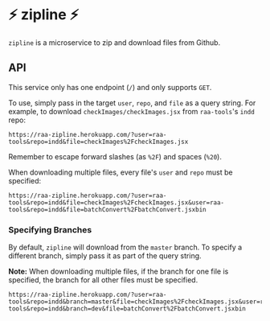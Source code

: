 # ⚡️ zipline ⚡️
`zipline` is a microservice to zip and download files from Github.

## API
This service only has one endpoint (`/`) and only supports `GET`.

To use, simply pass in the target `user`, `repo`, and `file` as a query string. For example, to download `checkImages/checkImages.jsx` from `raa-tools`'s `indd` repo:
```
https://raa-zipline.herokuapp.com/?user=raa-tools&repo=indd&file=checkImages%2FcheckImages.jsx
```

Remember to escape forward slashes (as `%2F`) and spaces (`%20`).

When downloading multiple files, every file's `user` and `repo` must be specified:
```
https://raa-zipline.herokuapp.com/?user=raa-tools&repo=indd&file=checkImages%2FcheckImages.jsx&user=raa-tools&repo=indd&file=batchConvert%2FbatchConvert.jsxbin
```

### Specifying Branches
By default, `zipline` will download from the `master` branch. To specify a different branch, simply pass it as part of the query string.

**Note:** When downloading multiple files, if the branch for one file is specified, the branch for all other files must be specified.

```
https://raa-zipline.herokuapp.com/?user=raa-tools&repo=indd&branch=master&file=checkImages%2FcheckImages.jsx&user=raa-tools&repo=indd&branch=dev&file=batchConvert%2FbatchConvert.jsxbin
```

